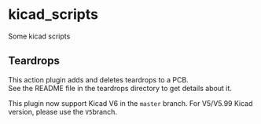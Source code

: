 # kicad_scripts
Some kicad scripts

## Teardrops

This action plugin adds and deletes teardrops to a PCB.<br>
See the README file in the teardrops directory to get details about it.

This plugin now support Kicad V6 in the `master` branch.
For V5/V5.99 Kicad version, please use the `V5`branch.
